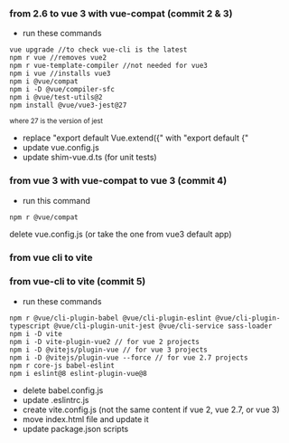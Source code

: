 ### from 2.6 to vue 3 with vue-compat (commit 2 & 3)

- run these commands
```
vue upgrade //to check vue-cli is the latest
npm r vue //removes vue2
npm r vue-template-compiler //not needed for vue3
npm i vue //installs vue3
npm i @vue/compat
npm i -D @vue/compiler-sfc
npm i @vue/test-utils@2
npm install @vue/vue3-jest@27
```
<sub>where 27 is the version of jest</sub>
- replace "export default Vue.extend({" with "export default {"
- update vue.config.js
- update shim-vue.d.ts (for unit tests)

### from vue 3 with vue-compat to vue 3 (commit 4)
- run this command
```
npm r @vue/compat
```
delete vue.config.js (or take the one from vue3 default app)

### from vue cli to vite


### from vue-cli to vite (commit 5)

- run these commands
```
npm r @vue/cli-plugin-babel @vue/cli-plugin-eslint @vue/cli-plugin-typescript @vue/cli-plugin-unit-jest @vue/cli-service sass-loader
npm i -D vite
npm i -D vite-plugin-vue2 // for vue 2 projects
npm i -D @vitejs/plugin-vue // for vue 3 projects
npm i -D @vitejs/plugin-vue --force // for vue 2.7 projects
npm r core-js babel-eslint 
npm i eslint@8 eslint-plugin-vue@8
```
- delete babel.config.js 
- update .eslintrc.js
- create vite.config.js (not the same content if vue 2, vue 2.7, or vue 3)
- move index.html file and update it
- update package.json scripts 

